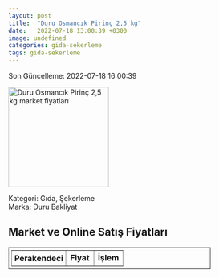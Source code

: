 ```yaml
---
layout: post
title:  "Duru Osmancık Pirinç 2,5 kg"
date:   2022-07-18 13:00:39 +0300
image: undefined
categories: gida-sekerleme
tags: gida-sekerleme
---
```


Son Güncelleme: 2022-07-18 16:00:39

<img src="undefined" width="200" alt="Duru Osmancık Pirinç 2,5 kg market fiyatları" />

Kategori: Gıda, Şekerleme
<br />
Marka: Duru Bakliyat

<h2>Market ve Online Satış Fiyatları</h2>

<table border="1" style="padding: 5px;width:80%;">
  <tr>
    <td style="padding: 5px;"><strong>Perakendeci</strong></td>
    <td><strong>Fiyat</strong></td>
    <td><strong>İşlem</strong></td>
  </tr>
  
</table>
